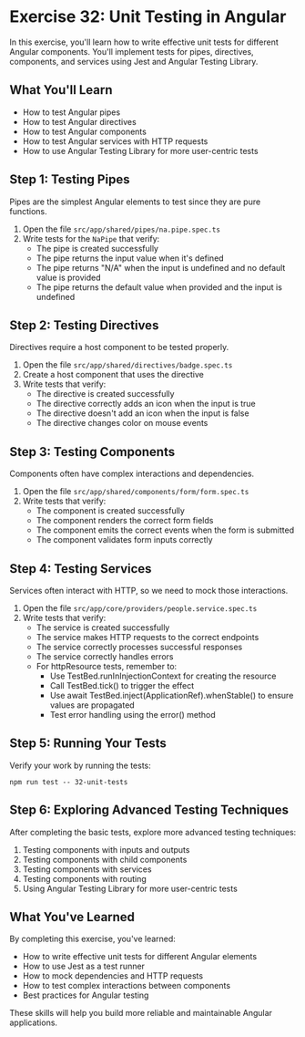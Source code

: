 # Exercise 32: Unit Testing in Angular

In this exercise, you'll learn how to write effective unit tests for different Angular components. You'll implement tests for pipes, directives, components, and services using Jest and Angular Testing Library.

## What You'll Learn

- How to test Angular pipes
- How to test Angular directives
- How to test Angular components
- How to test Angular services with HTTP requests
- How to use Angular Testing Library for more user-centric tests

## Step 1: Testing Pipes

Pipes are the simplest Angular elements to test since they are pure functions.

1. Open the file `src/app/shared/pipes/na.pipe.spec.ts`
2. Write tests for the `NaPipe` that verify:
   - The pipe is created successfully
   - The pipe returns the input value when it's defined
   - The pipe returns "N/A" when the input is undefined and no default value is provided
   - The pipe returns the default value when provided and the input is undefined

## Step 2: Testing Directives

Directives require a host component to be tested properly.

1. Open the file `src/app/shared/directives/badge.spec.ts`
2. Create a host component that uses the directive
3. Write tests that verify:
   - The directive is created successfully
   - The directive correctly adds an icon when the input is true
   - The directive doesn't add an icon when the input is false
   - The directive changes color on mouse events

## Step 3: Testing Components

Components often have complex interactions and dependencies.

1. Open the file `src/app/shared/components/form/form.spec.ts`
2. Write tests that verify:
   - The component is created successfully
   - The component renders the correct form fields
   - The component emits the correct events when the form is submitted
   - The component validates form inputs correctly

## Step 4: Testing Services

Services often interact with HTTP, so we need to mock those interactions.

1. Open the file `src/app/core/providers/people.service.spec.ts`
2. Write tests that verify:
   - The service is created successfully
   - The service makes HTTP requests to the correct endpoints
   - The service correctly processes successful responses
   - The service correctly handles errors
   - For httpResource tests, remember to:
     - Use TestBed.runInInjectionContext for creating the resource
     - Call TestBed.tick() to trigger the effect
     - Use await TestBed.inject(ApplicationRef).whenStable() to ensure values are propagated
     - Test error handling using the error() method

## Step 5: Running Your Tests

Verify your work by running the tests:

```shell
npm run test -- 32-unit-tests
```

## Step 6: Exploring Advanced Testing Techniques

After completing the basic tests, explore more advanced testing techniques:

1. Testing components with inputs and outputs
2. Testing components with child components
3. Testing components with services
4. Testing components with routing
5. Using Angular Testing Library for more user-centric tests

## What You've Learned

By completing this exercise, you've learned:

- How to write effective unit tests for different Angular elements
- How to use Jest as a test runner
- How to mock dependencies and HTTP requests
- How to test complex interactions between components
- Best practices for Angular testing

These skills will help you build more reliable and maintainable Angular applications.
